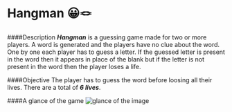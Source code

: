 # Hangman 😀🪢

####Description
***Hangman*** is a guessing game made for two or more players. A word is generated and the players have no clue about the word. One by one each player has to guess a letter. If the guessed letter is present in the word then it appears in place of the blank but if the letter is not present in the word then the player loses a life. 

####Objective
The player has to guess the word before loosing all their lives. There are a total of ***6 lives***.

####A glance of the game
![glance of the image](https://user-images.githubusercontent.com/53508296/183737114-c431e7db-2729-4b14-bb2d-660ec621f3c0.png)



